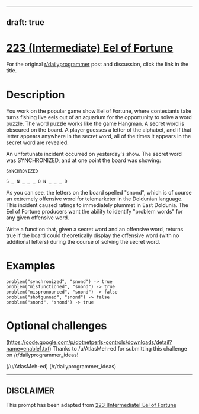 ---
draft: true
----

# [223 (Intermediate) Eel of Fortune](https://www.reddit.com/r/dailyprogrammer/comments/3ddpms/20150715_challenge_223_intermediate_eel_of_fortune/)

For the original [r/dailyprogrammer](https://www.reddit.com/r/dailyprogrammer/) post and discussion, click the link in the title.

# Description
You work on the popular game show Eel of Fortune, where contestants take turns fishing live eels out of an aquarium for the opportunity to solve a word puzzle. The word puzzle works like the game Hangman. A secret word is obscured on the board. A player guesses a letter of the alphabet, and if that letter appears anywhere in the secret word, all of the times it appears in the secret word are revealed.

An unfortunate incident occurred on yesterday's show. The secret word was SYNCHRONIZED, and at one point the board was showing:


```
SYNCHRONIZED
```

```
S _ N _ _ _ O N _ _ _ D
```
As you can see, the letters on the board spelled "snond", which is of course an extremely offensive word for telemarketer in the Doldunian language. This incident caused ratings to immediately plummet in East Doldunia. The Eel of Fortune producers want the ability to identify "problem words" for any given offensive word.

Write a function that, given a secret word and an offensive word, returns true if the board could theoretically display the offensive word (with no additional letters) during the course of solving the secret word.

# Examples

```
problem("synchronized", "snond") -> true
problem("misfunctioned", "snond") -> true
problem("mispronounced", "snond") -> false
problem("shotgunned", "snond") -> false
problem("snond", "snond") -> true
```
# Optional challenges
(https://code.google.com/p/dotnetperls-controls/downloads/detail?name=enable1.txt)
Thanks to /u/AtlasMeh-ed for submitting this challenge on /r/dailyprogrammer_ideas!

(/u/AtlasMeh-ed)
(/r/dailyprogrammer_ideas)

----
## **DISCLAIMER**
This prompt has been adapted from [223 [Intermediate] Eel of Fortune](https://www.reddit.com/r/dailyprogrammer/comments/3ddpms/20150715_challenge_223_intermediate_eel_of_fortune/
)
